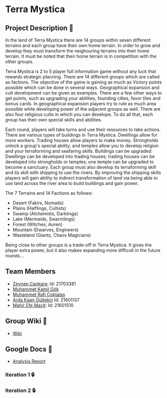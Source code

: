 # **Terra Mystica**

## **Project Description** :checkered_flag:

In the land of Terra Mystica there are 14 groups within seven different terrains and each group have their own home terrain. In order to grow and develop they must transform the neighouring terrains into their home terrain. It must be noted that their home terrain is in competition with the other groups.

Terra Mystica is 2 to 5 player full information game without any luck that rewards strategic planning. There are 14 different groups which are called as factions. The objective of the game is gaining as much as Victory points possible which can be done in several ways. Geographical expansion and cult development can be given as examples. There are a few other ways to get points, such as upgrading your abilities, founding cities, favor tiles and bonus cards. In geographical expansion players try to rule as much area possible while developing power of the adjacent groups as well. There are also four religious cults in which you can develope. To do all that, each group has their own special skills and abilities.

Each round, players will take turns and use their resources to take actions. There are various types of buildings in Terra Mystica. Dwellings allow for more workers. Trading houses allow players to make money. Strongholds unlock a group's special ability, and temples allow you to develop religion and your terraforming and seafaring skills. Buildings can be upgraded: Dwellings can be developed into trading houses; trading houses can be developed into strongholds or temples; one temple can be upgraded to become a sanctuary. Each group must also develop its terraforming skill and its skill with shipping to use the rivers. By improving the shipping skills players will gain ability to indirect transformation of land via being able to use land across the river area to build buildings and gain power.

The 7 Terrains and 14 Factions as follows: 

- Desert (Fakirs, Nomads)
- Plains (Halflings, Cultists)
- Swamp (Alchemists, Darklings)
- Lake (Mermaids, Swarmlings)
- Forest (Witches, Auren)
- Mountain (Dwarves, Engineers)
- Wasteland (Giants, Chaos Magicians)

Being close to other groups is a trade-off in Terra Mystica. It gives the player extra power, but it also makes expanding more difficult in the future rounds...

## **Team Members**

* [Zeynep Cankara](https://github.com/zeynepCankara):  Id: 21703381
* [Muhammet Kamil Gök](https://github.com/mkamilgok)
* [Muhammet Rafi Çoktalaş](https://github.com/RafiCoktalas)
* [Arda Kaan Gültekin](https://github.com/hebzatron) Id: 21601137
* [Mahir Efe Macit](https://github.com/EfeMacit):  Id: 21601510

## **Group Wiki** :ledger:
* [Wiki](./Wiki/)

## **Google Docs** :pencil: 

* [Analysis Report](https://docs.google.com/document/d/1o8bRryfNgd8XCsKfEZn_50xF8hk2AzLmbinIgq2WIxM/edit?usp=sharing)

### **Iteration 1** :lock:
 
### **Iteration 2** :lock:
 
